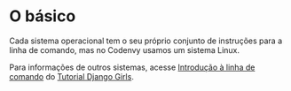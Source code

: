 # O básico

Cada sistema operacional tem o seu próprio conjunto de instruções para a linha de comando, mas no Codenvy usamos um sistema Linux.

Para informações de outros sistemas, acesse [Introdução à linha de comando](https://tutorial.djangogirls.org/pt/intro_to_command_line/) do [Tutorial Django Girls](https://tutorial.djangogirls.org/pt/).


